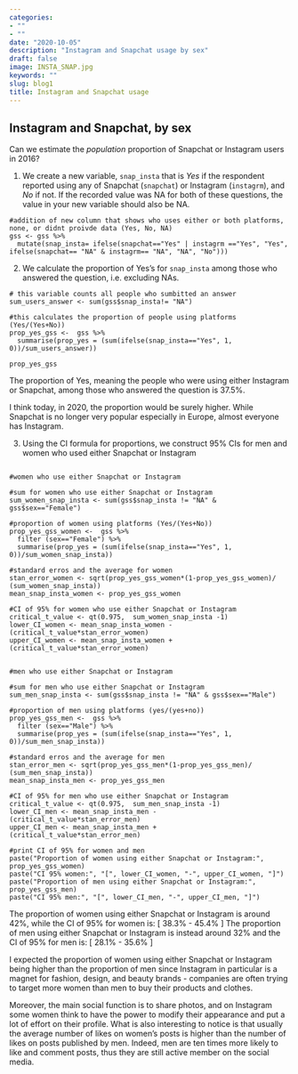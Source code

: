```yaml
---
categories:
- ""
- ""
date: "2020-10-05"
description: "Instagram and Snapchat usage by sex"
draft: false
image: INSTA_SNAP.jpg
keywords: ""
slug: blog1
title: Instagram and Snapchat usage
---
```


## Instagram and Snapchat, by sex

Can we estimate the *population* proportion of Snapchat or Instagram users in 2016?

1. We create a  new variable, `snap_insta` that is *Yes* if the respondent reported using any of Snapchat (`snapchat`) or Instagram (`instagrm`), and *No* if not. If the recorded value was NA for both of these questions, the value in your new variable should also be NA.


```{r, clean_data}
#addition of new column that shows who uses either or both platforms, none, or didnt proivde data (Yes, No, NA)
gss <- gss %>% 
  mutate(snap_insta= ifelse(snapchat=="Yes" | instagrm =="Yes", "Yes", ifelse(snapchat== "NA" & instagrm== "NA", "NA", "No")))

```

2. We calculate the proportion of Yes’s for `snap_insta` among those who answered the question, i.e. excluding NAs.

```{r, prop_yes}
# this variable counts all people who sumbitted an answer 
sum_users_answer <- sum(gss$snap_insta!= "NA")

#this calculates the proportion of people using platforms (Yes/(Yes+No))
prop_yes_gss <-  gss %>% 
  summarise(prop_yes = (sum(ifelse(snap_insta=="Yes", 1, 0))/sum_users_answer))
                        
prop_yes_gss
```

The proportion of Yes, meaning the people who were using either Instagram or Snapchat, among those who answered the question is 37.5%. 

I think today, in 2020, the proportion would be surely higher. While Snapchat is no longer very popular especially in Europe, almost everyone has Instagram. 


3. Using the CI formula for proportions, we construct 95% CIs for men and women who used either Snapchat or Instagram

```{r, snap_insta}

#women who use either Snapchat or Instagram

#sum for women who use either Snapchat or Instagram
sum_women_snap_insta <- sum(gss$snap_insta != "NA" & gss$sex=="Female") 

#proportion of women using platforms (Yes/(Yes+No))
prop_yes_gss_women <-  gss %>% 
  filter (sex=="Female") %>%
  summarise(prop_yes = (sum(ifelse(snap_insta=="Yes", 1, 0))/sum_women_snap_insta))
                        
#standard erros and the average for women 
stan_error_women <- sqrt(prop_yes_gss_women*(1-prop_yes_gss_women)/ (sum_women_snap_insta))
mean_snap_insta_women <- prop_yes_gss_women 

#CI of 95% for women who use either Snapchat or Instagram
critical_t_value <- qt(0.975,  sum_women_snap_insta -1)
lower_CI_women <- mean_snap_insta_women - (critical_t_value*stan_error_women)
upper_CI_women <- mean_snap_insta_women + (critical_t_value*stan_error_women)


#men who use either Snapchat or Instagram

#sum for men who use either Snapchat or Instagram
sum_men_snap_insta <- sum(gss$snap_insta != "NA" & gss$sex=="Male") 

#proportion of men using platforms (yes/(yes+no))
prop_yes_gss_men <-  gss %>% 
  filter (sex=="Male") %>%
  summarise(prop_yes = (sum(ifelse(snap_insta=="Yes", 1, 0))/sum_men_snap_insta))
                        
#standard erros and the average for men 
stan_error_men <- sqrt(prop_yes_gss_men*(1-prop_yes_gss_men)/ (sum_men_snap_insta))
mean_snap_insta_men <- prop_yes_gss_men

#CI of 95% for men who use either Snapchat or Instagram
critical_t_value <- qt(0.975,  sum_men_snap_insta -1)
lower_CI_men <- mean_snap_insta_men - (critical_t_value*stan_error_men)
upper_CI_men <- mean_snap_insta_men + (critical_t_value*stan_error_men)

#print CI of 95% for women and men
paste("Proportion of women using either Snapchat or Instagram:", prop_yes_gss_women)
paste("CI 95% women:", "[", lower_CI_women, "-", upper_CI_women, "]")
paste("Proportion of men using either Snapchat or Instagram:", prop_yes_gss_men)
paste("CI 95% men:", "[", lower_CI_men, "-", upper_CI_men, "]")
```
The proportion of women using either Snapchat or Instagram is around 42%, while the CI of 95% for women is: [ 38.3% - 45.4% ]
The proportion of men using either Snapchat or Instagram is instead around 32% and the CI of 95% for men is: [ 28.1% - 35.6% ]

I expected the proportion of women using either Snapchat or Instagram being higher than the proportion of men since Instagram in particular is a magnet for fashion, design, and beauty brands - companies are often trying to target more women than men to buy their products and clothes. 

Moreover, the main social function is to share photos, and on Instagram some women think to have the power to modify their appearance and put a lot of effort on their profile. What is also interesting to notice is that usually the average number of likes on women’s posts is higher than the number of likes on posts published by men. Indeed, men are ten times more likely to like and comment posts, thus they are still active member on the social media. 